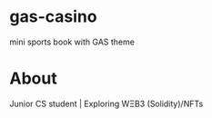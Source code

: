# gas-casino
mini sports book with GAS theme

# About

Junior CS student | Exploring WΞB3 (Solidity)/NFTs
